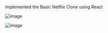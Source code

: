 Implemented the Basic Netflix Clone using React

![image](https://github.com/A-rjun-g/Netflix-Clone/assets/156792878/0d8d2bcd-4b6c-445f-b4b8-2fe210c472d9)

![image](https://github.com/A-rjun-g/Netflix-Clone/assets/156792878/d788d43d-9f57-45f9-b49c-4e56f3d9d3d2)
